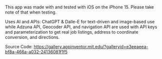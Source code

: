 This app was made with and tested with iOS on the iPhone 15. Please take note of that when testing. 

Uses AI and APIs: ChatGPT & Dalle-E for text-driven and image-based use while Adzuna API, Geocoder API, and navigation API are used with API keys and parameterization to get real job listings, address to coordinate conversion, and directions. 

Source Code: https://gallery.appinventor.mit.edu/?galleryid=e3eeaeea-bf8a-466a-a032-24136081f1f5 
